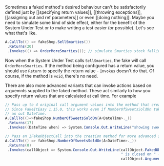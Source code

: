 Sometimes a faked method's desired behaviour can't be satisfactorily defined just by [[specifying return values]], [[throwing exceptions]], [[assigning out and ref parameters]] or even [[doing nothing]]. Maybe you need to simulate some kind of side effect, either for the benefit of the System Under Test or to make writing a test easier (or possible). Let's see what that's like.

```csharp
A.CallTo(() => fakeShop.SellSmarties())
 .Returns(20)
 .Invokes(() => OrderMoreSmarties()); // simulate Smarties stock falling too low
```

Now when the System Under Test calls `SellSmarties`, the fake will call `OrderMoreSmarties`.
If the method being configured has a return value, you should use `Return` to specify the return value - `Invokes` doesn't do that. Of course, if the method is `void`, there's no need.

There are also more advanced variants that can invoke actions based on arguemnts supplied to the faked method. These act similarly to how you specify return values that are calculated at call time. For example
```csharp
// Pass up to 4 original call argument values into the method that creates the exception.
// Since FakeItEasy 1.15.0, this works even if NumberOfSweetsSoldOn takes a ref DateTime 
// an out DateTime.
A.CallTo(()=>fakeShop.NumberOfSweetsSoldOn(A<DateTime>._))
 .Returns(17)
 .Invokes((DateTime when) => System.Console.Out.WriteLine("showing sweet sales for " + when);

// Pass an IFakeObjectCall into the creation method for more advanced scenarios.
A.CallTo(() => fakeShop.NumberOfSweetsSoldOn(A<DateTime>._))
 .Returns(0)
 .Invokes(callObject => System.Console.Out.WriteLine(callObject.FakedObject +
                                                     " is closed on " +
                                                     callObject.Arguments[0]));
```